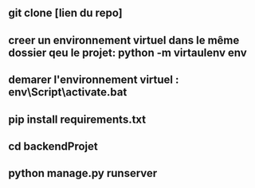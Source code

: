 ## git clone [lien du repo]
## creer un environnement virtuel dans le même dossier qeu le projet: python -m virtaulenv env
## demarer l'environnement virtuel : env\Script\activate.bat
## pip install requirements.txt
## cd backendProjet 
## python manage.py runserver
